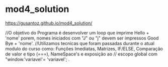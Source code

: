 # mod4_solution
https://gusantoz.github.io/mod4_solution/

//O objetivo do Programa é desenvolver um loop que imprime Hello + 'nome' porem, nomes iniciados com "J" ou "j" devem ser impressos Good Bye + 'nome'.
//Utilizamos tecnicas que foram passadas durante o atual modulo do curso como: Funçôes Imediatas, Matrizes, IF/ELSE, Comparação de valor e tipo (===), NameSpace's e exposição ao
// escopo global com "window.'variavel'= 'variavel'; .
